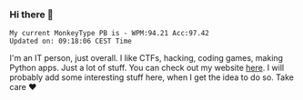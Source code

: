 ### Hi there 👋
<!-- PB START -->
```
My current MonkeyType PB is - WPM:94.21 Acc:97.42
Updated on: 09:18:06 CEST Time
```
<!-- PB END -->
I'm an IT person, just overall. I like CTFs, hacking, coding games, making Python apps. Just a lot of stuff.
You can check out my website [here](https://skill3472.github.io/).
I will probably add some interesting stuff here, when I get the idea to do so. Take care ❤️
